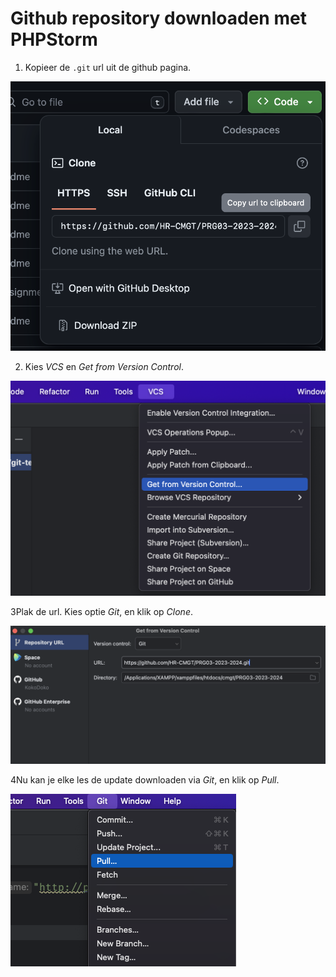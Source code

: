 # Github repository downloaden met PHPStorm

1. Kopieer de `.git` url uit de github pagina.

![img1](./images/git1.png)

2. Kies *VCS* en *Get from Version Control*.

![img1](./images/git2.png)

3Plak de url. Kies optie *Git*, en klik op *Clone*.

![img1](./images/git3.png)

4Nu kan je elke les de update downloaden via *Git*, en klik op *Pull*.

![img1](./images/git4.png)